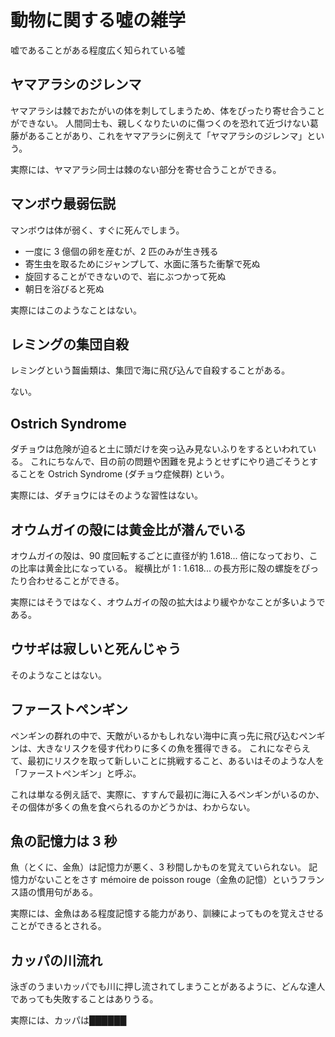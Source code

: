 # 動物に関する噓の雑学

嘘であることがある程度広く知られている噓


## ヤマアラシのジレンマ

ヤマアラシは棘でおたがいの体を刺してしまうため、体をぴったり寄せ合うことができない。
人間同士も、親しくなりたいのに傷つくのを恐れて近づけない葛藤があることがあり、これをヤマアラシに例えて「ヤマアラシのジレンマ」という。

実際には、ヤマアラシ同士は棘のない部分を寄せ合うことができる。


## マンボウ最弱伝説

マンボウは体が弱く、すぐに死んでしまう。
- 一度に 3 億個の卵を産むが、2 匹のみが生き残る
- 寄生虫を取るためにジャンプして、水面に落ちた衝撃で死ぬ
- 旋回することができないので、岩にぶつかって死ぬ
- 朝日を浴びると死ぬ

実際にはこのようなことはない。


## レミングの集団自殺

レミングという齧歯類は、集団で海に飛び込んで自殺することがある。

ない。


## Ostrich Syndrome

ダチョウは危険が迫ると土に頭だけを突っ込み見ないふりをするといわれている。
これにちなんで、目の前の問題や困難を見ようとせずにやり過ごそうとすることを Ostrich Syndrome (ダチョウ症候群) という。

実際には、ダチョウにはそのような習性はない。


## オウムガイの殻には黄金比が潜んでいる

オウムガイの殻は、90 度回転するごとに直径が約 1.618... 倍になっており、この比率は黄金比になっている。
縦横比が 1 : 1.618... の長方形に殻の螺旋をぴったり合わせることができる。

実際にはそうではなく、オウムガイの殻の拡大はより緩やかなことが多いようである。


## ウサギは寂しいと死んじゃう

そのようなことはない。


## ファーストペンギン

ペンギンの群れの中で、天敵がいるかもしれない海中に真っ先に飛び込むペンギンは、大きなリスクを侵す代わりに多くの魚を獲得できる。
これになぞらえて、最初にリスクを取って新しいことに挑戦すること、あるいはそのような人を「ファーストペンギン」と呼ぶ。

これは単なる例え話で、実際に、すすんで最初に海に入るペンギンがいるのか、その個体が多くの魚を食べられるのかどうかは、わからない。


## 魚の記憶力は 3 秒

魚（とくに、金魚）は記憶力が悪く、3 秒間しかものを覚えていられない。
記憶力がないことをさす mémoire de poisson rouge（金魚の記憶）というフランス語の慣用句がある。

実際には、金魚はある程度記憶する能力があり、訓練によってものを覚えさせることができるとされる。


## カッパの川流れ

泳ぎのうまいカッパでも川に押し流されてしまうことがあるように、どんな達人であっても失敗することはありうる。

実際には、カッパは██████
